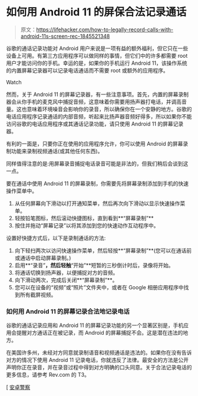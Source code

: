 # 如何用 Android 11 的屏保合法记录通话

> 原文：<https://lifehacker.com/how-to-legally-record-calls-with-android-11s-screen-rec-1845521348>

谷歌的通话记录功能对 Android 用户来说是一项有益的额外福利，但它只在一些设备上可用。有第三方应用程序可以做同样的事情，但它们中的许多都需要 root 用户才能访问你的手机。幸运的是，如果你的手机运行 Android 11，该操作系统的内置屏幕记录器可以记录电话通话而不需要 root 或额外的应用程序。

Watch

然而，关于 Android 11 的屏幕记录器，有一些注意事项。首先，内置的屏幕录制器会从你手机的麦克风中捕捉音频，这意味着你需要用扬声器打电话，并调高音量。这也意味着环境噪音会影响你的录音，所以确保你在一个安静的地方。谷歌的电话应用程序记录通话的内部音频，听起来比扬声器音频好得多，所以如果你不能访问谷歌的电话应用程序或其通话记录功能，请只使用 Android 11 的屏幕记录器。

有利的一面是，只要你正在使用的应用程序允许，你可以使用 Android 的屏幕录制功能来录制视频通话(或其他任何东西)。

同样值得注意的是:用屏幕录音捕捉电话录音可能是非法的，但我们稍后会谈到这一点。

要在通话中使用 Android 11 的屏幕录制，你需要先将屏幕录制添加到手机的快速操作菜单中。

1.  从任何屏幕向下滑动以打开通知菜单，然后再次向下滑动以显示快速操作菜单。
2.  轻按铅笔图标，然后滚动快捷图标，直到看到**“屏幕录制”**
3.  按住并拖动“屏幕记录”以将其添加到您的快速动作互动程序中。

设置好快捷方式后，以下是录制通话的方法:

1.  向下轻扫两次以访问快速操作菜单，然后轻按**“屏幕录制”**(您可以在通话前或通话中启动屏幕录制。)
2.  启用**“录音”**，然后轻触**“开始”**短暂的三秒倒计时后，录像将开始。
3.  将通话切换到扬声器，以便捕捉对方的音频。
4.  向下滑动两次，完成后关闭**“屏幕录制”**。
5.  您可以在设备的“视频”或“照片”文件夹中，或者在 Google 相册应用程序中找到所有截屏视频。

### 如何用 Android 11 的屏幕记录合法地记录电话

谷歌的通话记录应用和 Android 11 的屏幕记录功能的另一个显著区别是，手机应用会提醒对方通话正在被记录，而 Android 的屏幕捕捉不会。这是潜在违法的地方。

在美国许多州，未经对方同意就录制语音和视频通话是违法的。如果你在没有告诉对方的情况下使用 Android 11 记录电话，你就违反了法律。最安全的方法是公开声明你正在录音，并在录音过程中得到对方明确的口头同意。关于合法记录电话的更多信息，请参考 Rev.com 的 T3。

[ [安卓警察](https://www.androidpolice.com/2020/10/29/tip-android-11s-built-in-screen-recorder-also-works-for-voice-calls)